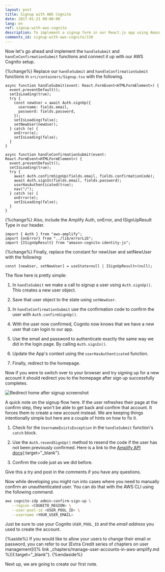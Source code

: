 ```yaml
---
layout: post
title: Signup with AWS Cognito
date: 2017-01-21 00:00:00
lang: en
ref: signup-with-aws-cognito
description: To implement a signup form in our React.js app using Amazon Cognito we are going to use AWS Amplify. We are going to call the Auth.signUp() method to sign a user up and call the Auth.confirmSignUp() method with the confirmation code to complete the process.
comments_id: signup-with-aws-cognito/130
---
```


Now let's go ahead and implement the `handleSubmit` and `handleConfirmationSubmit` functions and connect it up with our AWS Cognito setup.

{%change%} Replace our `handleSubmit` and `handleConfirmationSubmit` functions in `src/containers/Signup.tsx` with the following.

```tsx
async function handleSubmit(event: React.FormEvent<HTMLFormElement>) {
  event.preventDefault();
  setIsLoading(true);
  try {
    const newUser = await Auth.signUp({
      username: fields.email,
      password: fields.password,
    });
    setIsLoading(false);
    setNewUser(newUser);
  } catch (e) {
    onError(e);
    setIsLoading(false);
  }
}

async function handleConfirmationSubmit(event: React.FormEvent<HTMLFormElement>) {
  event.preventDefault();
  setIsLoading(true);
  try {
    await Auth.confirmSignUp(fields.email, fields.confirmationCode);
    await Auth.signIn(fields.email, fields.password);
    userHasAuthenticated(true);
    nav("/");
  } catch (e) {
    onError(e);
    setIsLoading(false);
  }
}
```

{%change%} Also, include the Amplify Auth, onError,  and ISignUpResult Type in our header.

```tsx
import { Auth } from "aws-amplify";
import {onError} from "../lib/errorLib";
import {ISignUpResult} from "amazon-cognito-identity-js";
```

{%change%} Finally, replace the constant for newUser and setNewUser with the following:

```tsx
const [newUser, setNewUser] = useState<null | ISignUpResult>(null);
```

The flow here is pretty simple:

1. In `handleSubmit` we make a call to signup a user using `Auth.signUp()`. This creates a new user object.

2. Save that user object to the state using `setNewUser`.

3. In `handleConfirmationSubmit` use the confirmation code to confirm the user with `Auth.confirmSignUp()`.

4. With the user now confirmed, Cognito now knows that we have a new user that can login to our app.

5. Use the email and password to authenticate exactly the same way we did in the login page. By calling `Auth.signIn()`.

6. Update the App's context using the `userHasAuthenticated` function.

7. Finally, redirect to the homepage.

Now if you were to switch over to your browser and try signing up for a new account it should redirect you to the homepage after sign up successfully completes.

![Redirect home after signup screenshot](/assets/redirect-home-after-signup.png)

A quick note on the signup flow here. If the user refreshes their page at the confirm step, they won't be able to get back and confirm that account. It forces them to create a new account instead. We are keeping things intentionally simple but here are a couple of hints on how to fix it.

1. Check for the `UsernameExistsException` in the `handleSubmit` function's `catch` block.

2. Use the `Auth.resendSignUp()` method to resend the code if the user has not been previously confirmed. Here is a link to the [Amplify API docs](https://aws.github.io/aws-amplify/api/classes/authclass.html#resendsignup){:target="_blank"}.

3. Confirm the code just as we did before.

Give this a try and post in the comments if you have any questions.

Now while developing you might run into cases where you need to manually confirm an unauthenticated user. You can do that with the AWS CLI using the following command.

```bash
aws cognito-idp admin-confirm-sign-up \
   --region <COGNITO_REGION> \
   --user-pool-id <USER_POOL_ID> \
   --username <YOUR_USER_EMAIL>
```

Just be sure to use your Cognito `USER_POOL_ID` and the _email address_ you used to create the account.

{%aside%}
If you would like to allow your users to change their email or password, you can refer to our [Extra Credit series of chapters on user management]({% link _chapters/manage-user-accounts-in-aws-amplify.md %}){:target="_blank"}.
{%endaside%}

Next up, we are going to create our first note.
